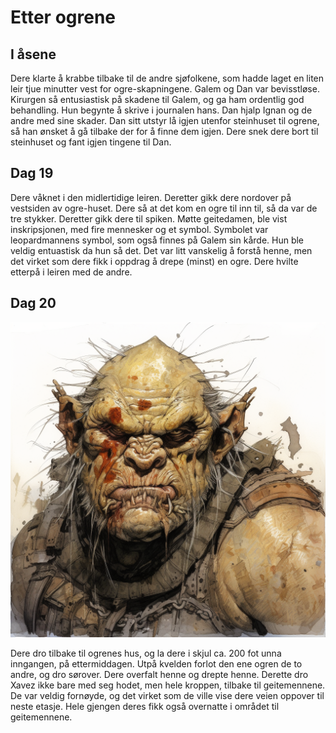 # Etter ogrene

## I åsene

Dere klarte å krabbe tilbake til de andre sjøfolkene, som hadde laget en liten leir tjue minutter vest for ogre-skapningene. Galem og Dan var bevisstløse. Kirurgen så entusiastisk på skadene til Galem, og ga ham ordentlig god behandling. Hun begynte å skrive i journalen hans. Dan hjalp Ignan og de andre med sine skader. Dan sitt utstyr lå igjen utenfor steinhuset til ogrene, så han ønsket å gå tilbake der for å finne dem igjen. Dere snek dere bort til steinhuset og fant igjen tingene til Dan.

## Dag 19

Dere våknet i den midlertidige leiren. Deretter gikk dere nordover på vestsiden av ogre-huset. Dere så at det kom en ogre til inn til, så da var de tre stykker. Deretter gikk dere til spiken. Møtte geitedamen, ble vist inskripsjonen, med fire mennesker og et symbol. Symbolet var leopardmannens symbol, som også finnes på Galem sin kårde. Hun ble veldig entuastisk da hun så det. Det var litt vanskelig å forstå henne, men det virket som dere fikk i oppdrag å drepe (minst) en ogre. Dere hvilte etterpå i leiren med de andre.

## Dag 20

![Ogre](https://github.com/Mammux/sessions/blob/main/images/ogre_mini.png)

Dere dro tilbake til ogrenes hus, og la dere i skjul ca. 200 fot unna inngangen, på ettermiddagen. Utpå kvelden forlot den ene ogren de to andre, og dro sørover. Dere overfalt henne og drepte henne. Derette dro Xavez ikke bare med seg hodet, men hele kroppen, tilbake til geitemennene. De var veldig fornøyde, og det virket som de ville vise dere veien oppover til neste etasje. Hele gjengen deres fikk også overnatte i området til geitemennene.
